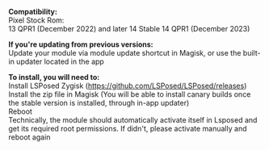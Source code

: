 **Compatibility:**  
Pixel Stock Rom:  
13 QPR1 (December 2022) and later
14 Stable
14 QPR1 (December 2023)
  
**If you're updating from previous versions:**  
Update your module via module update shortcut in Magisk, or use the built-in updater located in the app   
  
**To install, you will need to:**  
Install LSPosed Zygisk (https://github.com/LSPosed/LSPosed/releases)  
Install the zip file in Magisk (You will be able to install canary builds once the stable version is installed, through in-app updater)  
Reboot  
Technically, the module should automatically activate itself in Lsposed and get its required root permissions. If didn't, please activate manually and reboot again